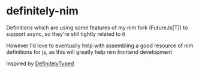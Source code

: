 # definitely-nim

Definitions which are using some features of my nim fork (FutureJs[T]) to support async, so they're still tightly related to it

However I'd love to eventually help with assembling a good resource of nim definitions for js, as this
will greatly help nim frontend development

Inspired by [DefinitelyTyped](https://github.com/DefinitelyTyped/DefinitelyTyped)

